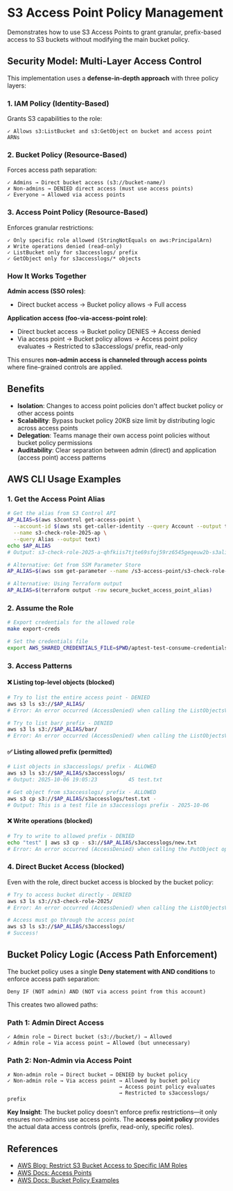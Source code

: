 # S3 Access Point Policy Management

Demonstrates how to use S3 Access Points to grant granular, prefix-based access to S3 buckets without modifying the main bucket policy.

## Security Model: Multi-Layer Access Control

This implementation uses a **defense-in-depth approach** with three policy layers:

### 1. IAM Policy (Identity-Based)
Grants S3 capabilities to the role:
```
✓ Allows s3:ListBucket and s3:GetObject on bucket and access point ARNs
```

### 2. Bucket Policy (Resource-Based)
Forces access path separation:
```
✓ Admins → Direct bucket access (s3://bucket-name/)
✗ Non-admins → DENIED direct access (must use access points)
✓ Everyone → Allowed via access points
```

### 3. Access Point Policy (Resource-Based)
Enforces granular restrictions:
```
✓ Only specific role allowed (StringNotEquals on aws:PrincipalArn)
✗ Write operations denied (read-only)
✓ ListBucket only for s3accesslogs/ prefix
✓ GetObject only for s3accesslogs/* objects
```

### How It Works Together

**Admin access (SSO roles)**:
- Direct bucket access → Bucket policy allows → Full access

**Application access (foo-via-access-point role)**:
- Direct bucket access → Bucket policy DENIES → Access denied
- Via access point → Bucket policy allows → Access point policy evaluates → Restricted to s3accesslogs/ prefix, read-only

This ensures **non-admin access is channeled through access points** where fine-grained controls are applied.

## Benefits

- **Isolation**: Changes to access point policies don't affect bucket policy or other access points
- **Scalability**: Bypass bucket policy 20KB size limit by distributing logic across access points
- **Delegation**: Teams manage their own access point policies without bucket policy permissions
- **Auditability**: Clear separation between admin (direct) and application (access point) access patterns

## AWS CLI Usage Examples

### 1. Get the Access Point Alias

```bash
# Get the alias from S3 Control API
AP_ALIAS=$(aws s3control get-access-point \
  --account-id $(aws sts get-caller-identity --query Account --output text) \
  --name s3-check-role-2025-ap \
  --query Alias --output text)
echo $AP_ALIAS
# Output: s3-check-role-2025-a-qhfkiis7tjte69sfoj59rz6545geqeuw2b-s3alias

# Alternative: Get from SSM Parameter Store
AP_ALIAS=$(aws ssm get-parameter --name /s3-access-point/s3-check-role-2025/alias --query Parameter.Value --output text)

# Alternative: Using Terraform output
AP_ALIAS=$(terraform output -raw secure_bucket_access_point_alias)
```

### 2. Assume the Role

```bash
# Export credentials for the allowed role
make export-creds

# Set the credentials file
export AWS_SHARED_CREDENTIALS_FILE=$PWD/aptest-test-consume-credentials
```

### 3. Access Patterns

#### ❌ Listing top-level objects (blocked)

```bash
# Try to list the entire access point - DENIED
aws s3 ls s3://$AP_ALIAS/
# Error: An error occurred (AccessDenied) when calling the ListObjectsV2 operation

# Try to list bar/ prefix - DENIED
aws s3 ls s3://$AP_ALIAS/bar/
# Error: An error occurred (AccessDenied) when calling the ListObjectsV2 operation
```

#### ✅ Listing allowed prefix (permitted)

```bash
# List objects in s3accesslogs/ prefix - ALLOWED
aws s3 ls s3://$AP_ALIAS/s3accesslogs/
# Output: 2025-10-06 19:05:23          45 test.txt

# Get object from s3accesslogs/ prefix - ALLOWED
aws s3 cp s3://$AP_ALIAS/s3accesslogs/test.txt -
# Output: This is a test file in s3accesslogs prefix - 2025-10-06
```

#### ❌ Write operations (blocked)

```bash
# Try to write to allowed prefix - DENIED
echo "test" | aws s3 cp - s3://$AP_ALIAS/s3accesslogs/new.txt
# Error: An error occurred (AccessDenied) when calling the PutObject operation
```

### 4. Direct Bucket Access (blocked)

Even with the role, direct bucket access is blocked by the bucket policy:

```bash
# Try to access bucket directly - DENIED
aws s3 ls s3://s3-check-role-2025/
# Error: An error occurred (AccessDenied) when calling the ListObjectsV2 operation

# Access must go through the access point
aws s3 ls s3://$AP_ALIAS/s3accesslogs/
# Success!
```

## Bucket Policy Logic (Access Path Enforcement)

The bucket policy uses a single **Deny statement with AND conditions** to enforce access path separation:

```
Deny IF (NOT admin) AND (NOT via access point from this account)
```

This creates two allowed paths:

### Path 1: Admin Direct Access
```
✓ Admin role → Direct bucket (s3://bucket/) → Allowed
✓ Admin role → Via access point → Allowed (but unnecessary)
```

### Path 2: Non-Admin via Access Point
```
✗ Non-admin role → Direct bucket → DENIED by bucket policy
✓ Non-admin role → Via access point → Allowed by bucket policy
                                    → Access point policy evaluates
                                    → Restricted to s3accesslogs/ prefix
```

**Key Insight**: The bucket policy doesn't enforce prefix restrictions—it only ensures non-admins use access points. The **access point policy** provides the actual data access controls (prefix, read-only, specific roles).

## References

- [AWS Blog: Restrict S3 Bucket Access to Specific IAM Roles](https://aws.amazon.com/blogs/security/how-to-restrict-amazon-s3-bucket-access-to-a-specific-iam-role/)
- [AWS Docs: Access Points](https://docs.aws.amazon.com/AmazonS3/latest/userguide/access-points.html)
- [AWS Docs: Bucket Policy Examples](https://docs.aws.amazon.com/AmazonS3/latest/userguide/example-bucket-policies.html)